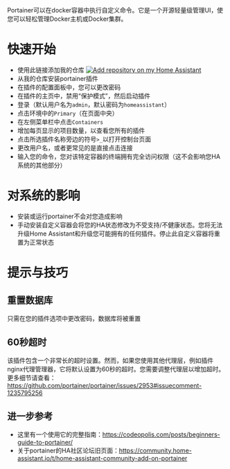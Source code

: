 Portainer可以在docker容器中执行自定义命令。它是一个开源轻量级管理UI，使您可以轻松管理Docker主机或Docker集群。

# 快速开始
- 使用此链接添加我的仓库
[![Add repository on my Home Assistant][repository-badge]][repository-url]
- 从我的仓库安装portainer插件
- 在插件的配置面板中，您可以更改密码
- 在插件的主页中，禁用“保护模式”，然后启动插件
- 登录（默认用户名为`admin`，默认密码为`homeassistant`）
- 点击环境中的`Primary`（在页面中央）
- 在左侧菜单栏中点击`Containers`
- 增加每页显示的项目数量，以查看您所有的插件
- 点击所选插件名称旁边的符号`>_`以打开控制台页面
- 更改用户名，或者更常见的是直接点击连接
- 输入您的命令，您对该特定容器的终端拥有完全访问权限（这不会影响您HA系统的其他部分）

# 对系统的影响
- 安装或运行portainer不会对您造成影响
- 手动安装自定义容器会将您的HA状态修改为不受支持/不健康状态。您将无法升级Home Assistant和升级您可能拥有的任何插件。停止此自定义容器将重置为正常状态

# 提示与技巧

## 重置数据库
只需在您的插件选项中更改密码，数据库将被重置

## 60秒超时
该插件包含一个非常长的超时设置。然而，如果您使用其他代理层，例如插件nginx代理管理器，它将默认设置为60秒的超时。您需要调整代理层以增加超时。更多细节请查看：https://github.com/portainer/portainer/issues/2953#issuecomment-1235795256

## 进一步参考
- 这里有一个使用它的完整指南：https://codeopolis.com/posts/beginners-guide-to-portainer/
- 关于portainer的HA社区论坛旧页面：https://community.home-assistant.io/t/home-assistant-community-add-on-portainer

[repository-badge]: https://img.shields.io/badge/Add%20repository%20to%20my-Home%20Assistant-41BDF5?logo=home-assistant&style=for-the-badge
[repository-url]: https://my.home-assistant.io/redirect/supervisor_add_addon_repository/?repository_url=https%3A%2F%2Fgithub.com%2Falexbelgium%2Fhassio-addons